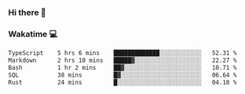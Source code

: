 ### Hi there 👋

<!--
**kikyou14/kikyou14** is a ✨ _special_ ✨ repository because its `README.md` (this file) appears on your GitHub profile.

Here are some ideas to get you started:

- 🔭 I’m currently working on ...
- 🌱 I’m currently learning ...
- 👯 I’m looking to collaborate on ...
- 🤔 I’m looking for help with ...
- 💬 Ask me about ...
- 📫 How to reach me: ...
- 😄 Pronouns: ...
- ⚡ Fun fact: ...
-->

### Wakatime 💻

<!--START_SECTION:waka-->

```txt
TypeScript    5 hrs 6 mins    █████████████░░░░░░░░░░░░   52.31 %
Markdown      2 hrs 10 mins   █████▓░░░░░░░░░░░░░░░░░░░   22.27 %
Bash          1 hr 2 mins     ██▓░░░░░░░░░░░░░░░░░░░░░░   10.71 %
SQL           38 mins         █▓░░░░░░░░░░░░░░░░░░░░░░░   06.64 %
Rust          24 mins         █░░░░░░░░░░░░░░░░░░░░░░░░   04.18 %
```

<!--END_SECTION:waka-->